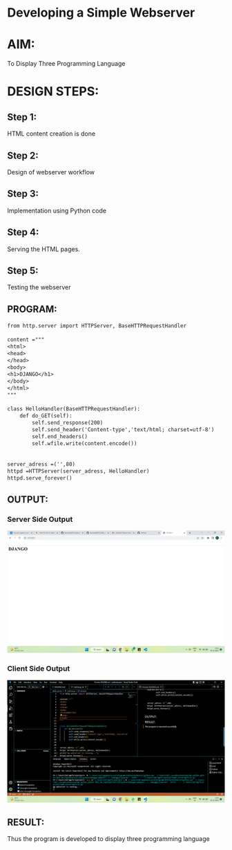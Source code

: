 # Developing a Simple Webserver

# AIM:
To Display Three Programming Language

# DESIGN STEPS:

## Step 1:

HTML content creation is done

## Step 2:

Design of webserver workflow

## Step 3:

Implementation using Python code

## Step 4:


Serving the HTML pages.

## Step 5:

Testing the webserver

## PROGRAM:
```
from http.server import HTTPServer, BaseHTTPRequestHandler

content ="""
<html>
<head>
</head>
<body>
<h1>DJANGO</h1>
</body>
</html>
"""

class HelloHandler(BaseHTTPRequestHandler):
    def do_GET(self):
        self.send_response(200)
        self.send_header('Content-type','text/html; charset=utf-8')
        self.end_headers()
        self.wfile.write(content.encode())


server_adress =('',80)
httpd =HTTPServer(server_adress, HelloHandler)
httpd.serve_forever()
```
## OUTPUT:

### Server Side Output

![Server Side Output](serveroutput.jpg)
### Client Side Output

![Client Side Output](clientoutput.jpg)


## RESULT:

Thus the program is developed to display three programming language


